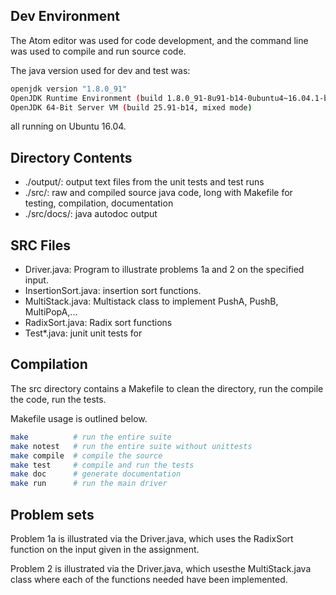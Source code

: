 Dev Environment
---------------
The Atom editor was used for code development, and the command line
was used to compile and run source code.

The java version used for dev and test was:

```bash
openjdk version "1.8.0_91"  
OpenJDK Runtime Environment (build 1.8.0_91-8u91-b14-0ubuntu4~16.04.1-b14)  
OpenJDK 64-Bit Server VM (build 25.91-b14, mixed mode)  
```
all running on Ubuntu 16.04.

Directory Contents  
------------------
*  ./output/: output text files from the unit tests and test runs
*  ./src/: raw and compiled source java code, long with Makefile for testing, compilation, documentation
*  ./src/docs/: java autodoc output

SRC Files
---------
*  Driver.java:  Program to illustrate problems 1a and 2 on the specified input.
*  InsertionSort.java:  insertion sort functions.  
*  MultiStack.java:  Multistack class to implement PushA, PushB, MultiPopA,...
*  RadixSort.java:  Radix sort functions
*  Test*.java: junit unit tests for

Compilation
-----------
The src directory contains a Makefile to clean the directory, run the compile the code, run the tests.

Makefile usage is outlined below.
```bash
make          # run the entire suite
make notest   # run the entire suite without unittests
make compile  # compile the source
make test     # compile and run the tests
make doc      # generate documentation
make run      # run the main driver
```

Problem sets
------------
Problem 1a is illustrated via the Driver.java, which uses the RadixSort function
on the input given in the assignment.

Problem 2 is illustrated via the Driver.java, which usesthe MultiStack.java class
where each of the functions needed have been implemented.
